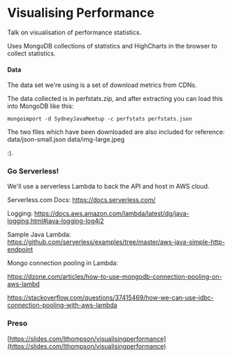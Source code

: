 # Visualising Performance
Talk on visualisation of performance statistics.

Uses MongoDB collections of statistics and HighCharts in the browser to collect statistics.


#### Data
The data set we're using is a set of download metrics from CDNs.

The data collected is in perfstats.zip, and after extracting you can load this into MongoDB like this:

```$text
mongoimport -d SydneyJavaMeetup -c perfstats perfstats.json
```

The two files which have been downloaded are also included for reference:
data/json-small.json
data/img-large.jpeg

:).

### Go Serverless! 
We'll use a serverless Lambda to back the API and host in AWS cloud.

Serverless.com Docs:
https://docs.serverless.com/

Logging:
https://docs.aws.amazon.com/lambda/latest/dg/java-logging.html#java-logging-log4j2

Sample Java Lambda:
https://github.com/serverless/examples/tree/master/aws-java-simple-http-endpoint

Mongo connection pooling in Lambda:

https://dzone.com/articles/how-to-use-mongodb-connection-pooling-on-aws-lambd

https://stackoverflow.com/questions/37415469/how-we-can-use-jdbc-connection-pooling-with-aws-lambda

### Preso

[https://slides.com/lthompson/visualisingperformance](https://slides.com/lthompson/visualisingperformance)
